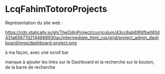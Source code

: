 # LcqFahimTotoroProjects

Représentation du site web :

https://cdn.statically.io/gh/TheOdinProject/curriculum/43cc6ab69fdfbef40d431a65677d2144668930ac/intermediate_html_css/grid/project_admin_dashboard/imgs/dashboard-project.png

à ma façon, avec une scroll bar

manque à ajouter les links sur le Dashboard
et la recherche sur le bouton, de la barre de recherche
